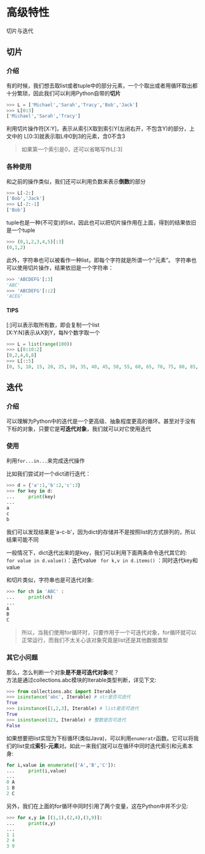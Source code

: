 # 高级特性  
切片与迭代
## 切片

### 介绍
有的时候，我们想去取list或者tuple中的部分元素，一个个取出或者用循环取出都十分繁琐，因此我们可以利用Python自带的**切片** 

```Python
>>> L = ['Michael','Sarah','Tracy','Bob','Jack']
>>> L[0:3]
['Michael','Sarah','Tracy']
```
利用切片操作符[X:Y]，表示从索引X取到索引Y(左闭右开，不包含Y)的部分，上文中的 L[0:3]就表示取L中0到3的元素，含0不含3  

> 如果第一个索引是0，还可以省略写作L[:3]

### 各种使用

和之前的操作类似，我们还可以利用负数来表示**倒数**的部分    
```Python
>>> L[-2:]
['Bob','Jack']
>>> L[-2:-1]
['Bob']
```
tuple也是一种(不可变)的list，因此也可以把切片操作用在上面，得到的结果依旧是一个tuple

```Python
>>> (0,1,2,3,4,5)[:3]
(0,1,2)
```

此外，字符串也可以被看作一种list，即每个字符就是所谓一个“元素”。
字符串也可以使用切片操作，结果依旧是一个字符串：
```Python
>>> 'ABCDEFG'[:3]
'ABC'
>>> 'ABCDEFG'[::2]
'ACEG'
```

#### TIPS
[:]可以表示取所有数，即会复制一个list   
[X:Y:N]表示从X到Y，每N个数字取一个
```Python
>>> L = list(range(100))
>>> L[0:10:2]
[0,2,4,6,8]
>>> L[::5]
[0, 5, 10, 15, 20, 25, 30, 35, 40, 45, 50, 55, 60, 65, 70, 75, 80, 85, 90, 95]  
``` 

## 迭代

### 介绍
可以理解为Python中的迭代是一个更高级、抽象程度更高的循环。甚至对于没有下标的对象，只要它是**可迭代对象**，我们就可以对它使用迭代

### 使用
利用```for...in...```来完成迭代操作

比如我们尝试对一个dict进行迭代：
```Python
>>> d = {'a':1,'b':2,'c':3}
>>> for key in d:
...     print(key)
...
a
c
b
```

我们可以发现结果是'a-c-b'，因为dict的存储并不是按照list的方式排列的，所以结果可能不同   

一般情况下，dict迭代出来的是key，我们可以利用下面两条命令迭代其它的:
``` for value in d.value()```：迭代value
``` for k,v in d.items()``` ：同时迭代key和value

和切片类似，字符串也是可迭代对象:
```Python
>>> for ch in 'ABC' :
...     print(ch)
...
A
B
C
```

> 所以，当我们使用for循环时，只要作用于一个可迭代对象，for循环就可以正常运行，而我们不太关心该对象究竟是list还是其他数据类型    

### 其它小问题
那么，怎么判断一个对象**是不是可迭代对象**呢？  
方法是通过collections.abc模块的Iterable类型判断，详见下文:
```Python
>>> from collections.abc import Iterable
>>> isinstance('abc', Iterable) # str是否可迭代
True
>>> isinstance([1,2,3], Iterable) # list是否可迭代
True
>>> isinstance(123, Iterable) # 整数是否可迭代
False
```

如果想要把list实现为下标循环(类似Java)，可以利用```enumeratr```函数。它可以将我们的list变成**索引-元素**对。如此一来我们就可以在循环中同时迭代索引和元素本身:
```Python
for i,value in enumerate(['A','B','C']):
...     print(i,value)
...
0 A
1 B
2 C
``` 

另外，我们在上面的for循环中同时引用了两个变量，这在Python中并不少见:
```Python
>>> for x,y in [(1,1),(2,4),(3,9)]:
...     print(x,y)
...
1 1
2 4
3 9
``` 
